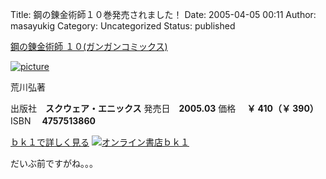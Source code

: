 Title: 鋼の錬金術師１０巻発売されました！
Date: 2005-04-05 00:11
Author: masayukig
Category: Uncategorized
Status: published

[鋼の錬金術師
１０(ガンガンコミックス)](http://www.bk1.co.jp/cgi-bin/srch/srch_detail.cgi?aid=p-hugh55881&bibid=02529095 "オンライン書店ｂｋ１：鋼の錬金術師 １０(ガンガンコミックス)")

[![picture](http://www.bk1.co.jp/bookimages/02/52/90/95/025290950000.jpg)](http://www.bk1.co.jp/cgi-bin/srch/srch_detail.cgi?aid=p-hugh55881&bibid=02529095 "オンライン書店ｂｋ１：鋼の錬金術師 １０(ガンガンコミックス)")

荒川弘著

出版社　**スクウェア・エニックス**
発売日　**2005.03**
価格 　**￥ 410（￥ 390）**
ISBN 　**4757513860**

[ｂｋ１で詳しく見る](http://www.bk1.co.jp/cgi-bin/srch/srch_detail.cgi?aid=p-hugh55881&bibid=02529095 "オンライン書店ｂｋ１：鋼の錬金術師 １０(ガンガンコミックス)")
[![オンライン書店ｂｋ１](http://www.bk1.co.jp/images/breeder/banner/button.gif)](http://www.bk1.co.jp/cgi-bin/srch/srch_top.cgi?aid=p-hugh55881 "オンライン書店ｂｋ１")

だいぶ前ですがね。。。

